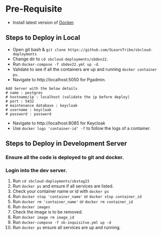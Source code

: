 # Pre-Requisite

- Install latest version of [Docker](https://docs.docker.com/desktop/windows/install/).

## Steps to Deploy in Local

- Open git bash & `git clone https://github.com/SLearnTribe/sbcloud-deployments`
- Change dir to `cd sbcloud-deployments/sbdev22`.
- Run `docker-compose -f sbdev22.yml up -d`.
- Validate to see if all the containers are up and running `docker container ps`.
- Navigate to http://localhost:5050 for Pgadmin.
```
Add Server with the below details
# name : postgres
# hostname/ip : localhost (validate the ip before deploy)
# port : 5432
# maintenance database : keycloak
# username : keycloak
# password : password
```
- Navigate to http://localhost:8085 for Keycloak
- Use `docker logs 'container-id' -f` to follow the logs of a container.

## Steps to Deploy in Development Server

### Ensure all the code is deployed to git and docker.
### Login into the dev server.

1. Run `cd sbcloud-deployments/sbstag23`
2. Run `docker ps` and ensure if all services are listed.
3. Check your container name or id with `docker ps`
4. Run `docker stop 'container_name'` or `docker stop container_id`
5. Run `docker rm 'container_name'` or `docker rm container_id`
6. Run `docker images`
7. Check the image is to be removed.
8. Run `docker image rm image_id`
9. Run `docker-compose -f sb-inquisitve.yml up -d`
10. Run `docker ps` ensure all services are up and running.



